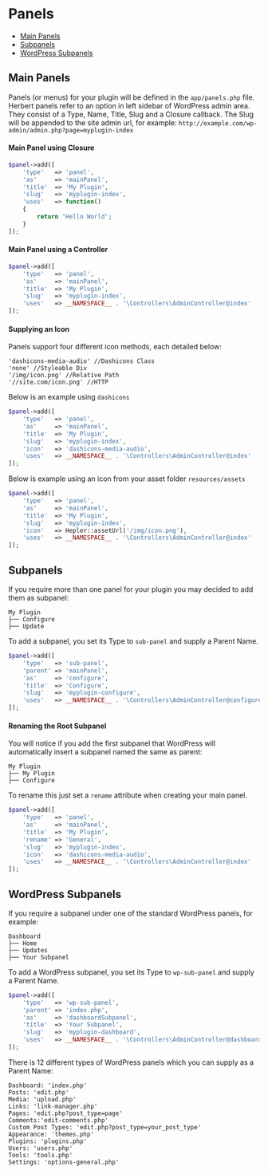 # Panels

- [Main Panels](#main-panels)
- [Subpanels](#subpanels)
- [WordPress Subpanels](#wp-subpanels)

<a name="main-panels"></a>
## Main Panels

Panels (or menus) for your plugin will be defined in the `app/panels.php` file. Herbert panels refer to an option in left sidebar of WordPress admin area. They consist of a Type, Name, Title, Slug and a Closure callback. The Slug will be appended to the site admin url, for example: `http://example.com/wp-admin/admin.php?page=myplugin-index`


#### Main Panel using Closure

``` php
$panel->add([
	'type'   => 'panel',
	'as'     => 'mainPanel',
	'title'  => 'My Plugin',
	'slug'   => 'myplugin-index',
	'uses'   => function()
	{
		return 'Hello World';
	}
]);
```


#### Main Panel using a Controller

``` php
$panel->add([
	'type'   => 'panel',
	'as'     => 'mainPanel',
	'title'  => 'My Plugin',
	'slug'   => 'myplugin-index',
	'uses'   => __NAMESPACE__ . '\Controllers\AdminController@index'
]);
```



#### Supplying an Icon
Panels support four different icon methods, each detailed below:

```
'dashicons-media-audio' //Dashicons Class
'none' //Styleable Div
'/img/icon.png' //Relative Path
'//site.com/icon.png' //HTTP
```

Below is an example using `dashicons`

``` php
$panel->add([
	'type'   => 'panel',
	'as'     => 'mainPanel',
	'title'  => 'My Plugin',
	'slug'   => 'myplugin-index',
	'icon'   => 'dashicons-media-audio',
	'uses'   => __NAMESPACE__ . '\Controllers\AdminController@index'
]);
```
Below is example using an icon from your asset folder `resources/assets`

``` php
$panel->add([
	'type'   => 'panel',
	'as'     => 'mainPanel',
	'title'  => 'My Plugin',
	'slug'   => 'myplugin-index',
	'icon'   => Hepler::assetUrl('/img/icon.png'),
	'uses'   => __NAMESPACE__ . '\Controllers\AdminController@index'
]);
```

<a name="subpanels"></a>
## Subpanels

If you require more than one panel for your plugin you may decided to add them as subpanel:

```
My Plugin
├── Configure
├── Update
```

To add a subpanel, you set its Type to `sub-panel` and supply a Parent Name.


``` php
$panel->add([
	'type'   => 'sub-panel',
	'parent' => 'mainPanel',
	'as'     => 'configure',
	'title'  => 'Configure',
	'slug'   => 'myplugin-configure',
	'uses'   => __NAMESPACE__ . '\Controllers\AdminController@configure'
]);
```

#### Renaming the Root Subpanel

You will notice if you add the first subpanel that WordPress will automatically insert a subpanel named the same as parent:

```
My Plugin
├── My Plugin
├── Configure
```

To rename this just set a `rename` attribute when creating your main panel.


``` php
$panel->add([
	'type'   => 'panel',
	'as'     => 'mainPanel',
	'title'  => 'My Plugin',
	'rename' => 'General',
	'slug'   => 'myplugin-index',
	'icon'   => 'dashicons-media-audio',
	'uses'   => __NAMESPACE__ . '\Controllers\AdminController@index'
]);
```

<a name="wp-subpanels"></a>
## WordPress Subpanels

If you require a subpanel under one of the standard WordPress panels, for example:

```
Dashboard
├── Home
├── Updates
├── Your Subpanel
```

To add a WordPress subpanel, you set its Type to `wp-sub-panel` and supply a Parent Name.

``` php
$panel->add([
	'type'   => 'wp-sub-panel',
	'parent' => 'index.php',
	'as'     => 'dashboardSubpanel',
	'title'  => 'Your Subpanel',
	'slug'   => 'myplugin-dashboard',
	'uses'   => __NAMESPACE__ . '\Controllers\AdminController@dashboard'
]);
```

There is 12 different types of WordPress panels which you can supply as a Parent Name:

```
Dashboard: 'index.php'
Posts: 'edit.php'
Media: 'upload.php'
Links: 'link-manager.php'
Pages: 'edit.php?post_type=page'
Comments:'edit-comments.php'
Custom Post Types: 'edit.php?post_type=your_post_type'
Appearance: 'themes.php'
Plugins: 'plugins.php'
Users: 'users.php'
Tools: 'tools.php'
Settings: 'options-general.php'
```
